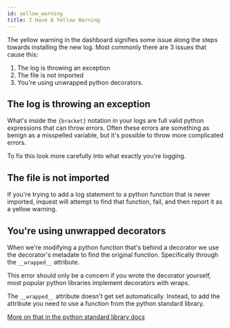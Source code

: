 ```yaml
---
id: yellow_warning
title: I Have A Yellow Warning
---
```


The yellow warning in the dashboard signifies some issue along the steps towards installing the new 
log. Most commonly there are 3 issues that cause this: 


1. The log is throwing an exception
2. The file is not imported
3. You're using unwrapped python decorators.

## The log is throwing an exception

What's inside the `{bracket}` notation in your logs are full valid python expressions that can throw 
errors. Often these errors are something as benign as a misspelled variable, but it's possible to 
throw more complicated errors. 

To fix this look more carefully into what exactly you're logging.

## The file is not imported

If you're trying to add a log statement to a python function that is never imported, inquest will 
attempt to find that function, fail, and then report it as a yellow warning.

## You're using unwrapped decorators

When we're modifying a python function that's behind a decorator we use the decorator's metadate 
to find the original function. Specifically through the `__wrapped__` attribute. 

This error should only be a concern if you wrote the decorator yourself, most popular python libraries
implement decorators with wraps. 

The `__wrapped__` attribute doesn't get set automatically. Instead, to add the attribute you need
 to use a function from the python standard library.

[More on that in the python standard library docs](https://docs.python.org/3.8/library/functools.html#functools.wraps)

